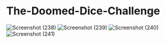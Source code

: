 # The-Doomed-Dice-Challenge
![Screenshot (238)](https://github.com/2126ReshmaB/The-Doomed-Dice-Challenge/assets/118461173/a19c1696-e109-476e-a5f3-60b28ef99037)
![Screenshot (239)](https://github.com/2126ReshmaB/The-Doomed-Dice-Challenge/assets/118461173/4107890c-b3bd-4181-a621-5934f12ee782)
![Screenshot (240)](https://github.com/2126ReshmaB/The-Doomed-Dice-Challenge/assets/118461173/7d1c89fe-565e-45be-8b5c-7a5079fda9ea)
![Screenshot (241)](https://github.com/2126ReshmaB/The-Doomed-Dice-Challenge/assets/118461173/25216d09-6202-4eb3-98a2-7b20cee75c5b)
